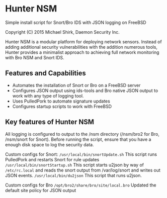 Hunter NSM
==========

Simple install script for Snort/Bro IDS with JSON logging on FreeBSD

Copyright (C) 2015 Michael Shirk, Daemon Security Inc.

Hunter NSM is a modular platform for deploying network sensors. Instead of adding additional
security vulnerabilities with the addition numerous tools, Hunter provides a minimalist approach to achieving
full network monitoring with Bro NSM and Snort IDS.

## Features and Capabilities

 * Automates the installation of Snort or Bro on a FreeBSD server
 * Configures JSON output using ids-tools and Bro native JSON output to work with any type of logging tool.
 * Uses PulledPork to automate signature updates
 * Configures startup scripts to work with FreeBSD

## Key features of Hunter NSM

All logging is configured to output to the /nsm directory (/nsm/bro2 for Bro, /nsm/snort for Snort). Before running 
the script, ensure that you have a enough disk space to log the security data.

Custom configs for Snort:
`/usr/local/bin/snortUpdate.sh` This script runs PulledPork and restarts Snort for rule updates
`/usr/local/bin/snortStartup.sh` This script starts u2json by way of `/etc/rc.local` and reads the snort output from /var/log/snort and writes out JSON events.
`/usr/local/bin/du2json` This script that runs u2json.

Custom configs for Bro
`/opt/bro2/share/bro/site/local.bro` Updated the default site policy for JSON output

